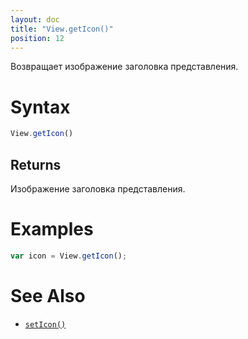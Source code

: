 ```yaml
---
layout: doc
title: "View.getIcon()"
position: 12
---
```


Возвращает изображение заголовка представления.

# Syntax

```js
View.getIcon()
```

## Returns

Изображение заголовка представления.

# Examples

```js
var icon = View.getIcon();
```

# See Also

* [`setIcon()`](../View.setIcon/)
